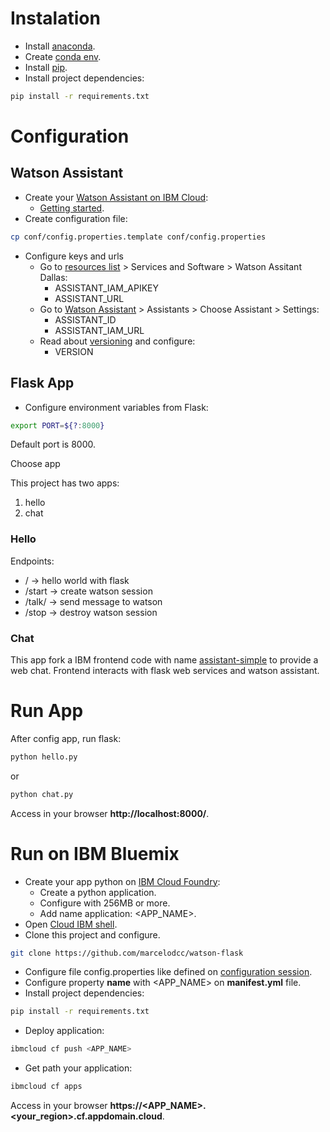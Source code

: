 # Instalation

* Install [anaconda](https://docs.anaconda.com/anaconda/install/index.html).
* Create [conda env](https://conda.io/projects/conda/en/latest/user-guide/tasks/manage-environments.html).
* Install [pip](https://docs.python.org/3/installing/index.html).
* Install project dependencies:

~~~ bash
pip install -r requirements.txt
~~~

# Configuration

## Watson Assistant

* Create your [Watson Assistant on IBM Cloud](https://cloud.ibm.com/catalog/services/watson-assistant):
	* [Getting started](https://cloud.ibm.com/docs/assistant?topic=assistant-getting-started).
* Create configuration file:

~~~ bash
cp conf/config.properties.template conf/config.properties
~~~

* Configure keys and urls
	* Go to [resources list](https://cloud.ibm.com/resources) > Services and Software > Watson Assitant Dallas:
		* ASSISTANT_IAM_APIKEY
		* ASSISTANT_URL
	* Go to [Watson Assistant](https://us-south.assistant.watson.cloud.ibm.com/instances) > Assistants > Choose Assistant > Settings:
		* ASSISTANT_ID
		* ASSISTANT_IAM_URL
	* Read about [versioning](https://github.com/watson-developer-cloud/api-guidelines/#versioning) and configure:
		* VERSION

## Flask App

* Configure environment variables from Flask:

~~~ bash
export PORT=${?:8000}
~~~

Default port is 8000.

Choose app

This project has two apps:
1. hello
1. chat

### Hello

Endpoints:
* / -> hello world with flask
* /start -> create watson session
* /talk/<message> -> send message to watson
* /stop -> destroy watson session

### Chat

This app fork a IBM frontend code with name [assistant-simple](https://github.com/watson-developer-cloud/assistant-simple) to provide a web chat. Frontend interacts with flask web services and watson assistant.

# Run App

After config app, run flask:

~~~ bash
python hello.py
~~~

or

~~~ bash
python chat.py
~~~

Access in your browser __http://localhost:8000/__.

# Run on IBM Bluemix

* Create your app python on [IBM Cloud Foundry](https://cloud.ibm.com/cloudfoundry/overview):
	* Create a python application.
	* Configure with 256MB or more.
	* Add name application: <APP_NAME>.
* Open [Cloud IBM shell](https://cloud.ibm.com/shell).
* Clone this project and configure.

~~~ bash
git clone https://github.com/marcelodcc/watson-flask
~~~

* Configure file config.properties like defined on [configuration session](https://github.com/marcelodcc/watson-flask#configuration).
* Configure property __name__ with <APP_NAME> on __manifest.yml__ file.
* Install project dependencies:

~~~ bash
pip install -r requirements.txt
~~~

* Deploy application:

~~~ bash
ibmcloud cf push <APP_NAME>
~~~

* Get path your application:

~~~ bash
ibmcloud cf apps
~~~

Access in your browser __https://<APP_NAME>.<your_region>.cf.appdomain.cloud__.
